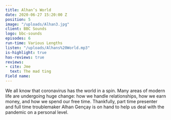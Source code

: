 ```yaml
---
title: Alhan’s World
date: 2020-06-27 15:20:00 Z
position: 5
image: "/uploads/Alhan3.jpg"
client: BBC Sounds
logo: bbc-sounds
episodes: 6
run-time: Various Lengths
listen: "/uploads/Alhans%20World.mp3"
is-highlight: true
has-reviews: true
reviews:
- cite: Jme
  text: The mad ting
Field name: 
---
```


We all know that coronavirus has the world in a spin. Many areas of modern life are undergoing huge change: how we handle relationships, how we earn money, and how we spend our free time. Thankfully, part time presenter and full time troublemaker Alhan Gençay is on hand to help us deal with the pandemic on a personal level.